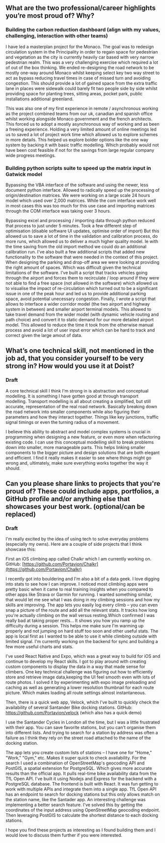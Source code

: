 ## **What are the two professional/career highlights you’re most proud of? Why?**
### Building the carbon reduction dashboard (align with my values, challenging, interaction with other teams)
I have led a masterplan project for the Monaco. The goal was to redesign circulation system in the Principality in order to regain space for pedestrian and vegetation as the city is currently heavily car based with very narrow pedestrian realm. This was a very challenging exercise which required a lot of out of the box thinking. We ended re-designing the road network to be mostly one-way around Monaco whilst keeping select key two way street to act as bypass reducing travel times in case of missed turn and avoiding congestion. This should provide a lot of gained space from the extra traffic lane in places were sidewalk could barely fit two people side by side whilst providing space for planting trees, sitting areas, pocket park, public installations additional greenland.

This was also one of my first experience in remote / asynchronous working as the project combined teams from our uk, canadian and spanish office whilst working alongside Monaco government and the french architects. This forced us to adopt a mostly asynchronous way of working and as been a freeing experience. Holding a very limited amount of online meetings led us to saved a lot of project work time which allowed us to explore schemes in more details. This helped us explore bolder options like the one way system by backing it with basic traffic modelling. Which probably would not have been cost feasible if not for the savings from large regular company wide progress meetings.
### Building python scripts suite to speed up the matrix input in Gatwick model
Bypassing the VBA interface of the software and using the newer, less document python interface. Allowed to radically speed up the processing of origin/destination matrices. We were working on a large scale 24 hours model which used over 2,000 matrices. While the com interface work well in most cases this was too much for this use case and importing matrices through the COM interface was taking over 3 hours. 

Bypassing excel and processing / importing data through python reduced that process to just under 5 minutes. Took a few different step of optimisation (disable software UI updates, optimise order of import) But this allowed us to save a lot of time in the validation and calibration process, do more runs, which allowed us to deliver a much higher quality model. Ie with the time saving from the old import method we couid do an additional calibration run.
I've also built a few additional scripts that added new functionality to the software that were needed in the context of this project. When designing the parking and drop-off area we were looking at providing the right amount of spaces. Which was difficult given the technical limitations of the software. I've built a script that tracks vehicles going through the airport and forces them to recirculate / loop around if they were not able to find a free space (not allowed in the software) which allowed us to visualise the impact of re-circulation which turned out to be a significant issue in one of the peak hour and led us to provide additional parking space, avoid potential unecessary congestion. 
Finally, I wrote a script that allows to interface a wider corridor model (the two airport and highway system in between) and smaller airport terminal models. This allowed to take travel demand from the wider model (with dynamic vehicle routing and path choice) and convert it to static demand for our more detailed airport model. This allowed to reduce the time it took from the otherwise manual process and avoid a lot of user input error which can be hard to track and correct given the large amout of data.

## **What’s one technical skill, not mentioned in the job ad, that you consider yourself to be very strong in? How would you use it at Doist?**
### Draft
A core technical skill I think I'm strong in is abstraction and conceptual modelling. It is something I have gotten good at through transport modelling. Transport modelling is all about creating a simplified, but still accurate, representation of the real road network. Basically breaking down the road network into smaller components while also figuring their parameters and how they interact together. Things like key junctions, traffic signal timings or even the turning radius of a movement.

I believe this ability to abstract and model complex systems is crucial in programming when designing a new feature, or even more when refactoring existing code. I can use this conceptual modelling skill to break problems down into smaller, more manageable parts. This helps linking smaller components to the bigger picture and design solutions that are both elegant and efficient. I find it really makes it easier to see where things might go wrong and, ultimately, make sure everything works together the way it should.
## **Can you please share links to projects that you're proud of? These could include apps, portfolios, a GitHub profile and/or anything else that showcases your best work. (optional/can be replaced)**

### Draft
I'm really excited by the idea of using tech to solve everyday problems (especially my owns). Here are a couple of side projects that I think showcase this: 

First an iOS climbing app called Chalkr which I am currently working on. 
GitHub: [https://github.com/Portavion/Chalkr](https://github.com/Portavion/Chalkr)

I recently got into bouldering and I'm also a bit of a data geek. I love digging into stats to see how I can improve. I noticed most climbing apps were pretty basic when it came to real training insights when you compared to other apps like Strava or Garmin for running. I wanted something similar, that would let me see what I was doing in my climbing sessions and how my skills are improving. The app lets you easily log every climb – you can even snap a picture of the route and add all the relevant stats.  It tracks how long you're actually climbing on the wall versus resting.Which confirmed I was really bad at taking proper rests... It shows you how you ramp up the difficulty during a session. This helps me make sure I'm warming up properly and not jumping on hard stuff too soon and other useful stats. The app is local first as I wanted to be able to use it while climbing outside with limited signal. I'm currently working on the backend for sync and building a few more useful charts and stats.

I've used React Native and Expo, which was a great way to build for iOS  and continue to develop my React skills. I got to play around with creating custom components to display the data in a way that made sense for climbers. One key technical challenge was figuring out how to efficiently store and retrieve image data,keeping the UI feel smooth even with lots of route photos. I solved it by experimenting with expo image preloading and caching as well as generating a lower resolution thumbnail for each route picture. Which makes loading all route settings almost instantaneous.

Then, there is a quick web app, Velock, which I've built to quickly check the availability of several Santander Bike docking stations.
GitHub: https://github.com/Portavion/velock (which also has a quick demo)

I use the Santander Cycles in London all the time, but I was a little frustrated with their app. You can save favorite stations, but you can't organise them into different lists. And trying to search for a station by address was often a failure as I think they rely on the street road attached to the name of the docking station.

The app lets you create custom lists of stations – I have one for "Home," "Work," "Gym," etc. Makes it super quick to check availability. For the search I used a combination of OpenStreetMap's geocoding API and PostGIS, a spatial extension for PostgreSQL. Which gives more accurate results than the official app. It pulls real-time bike availability data from the TfL Open API. I've built it using Nodejs and Express for the backend with a PostgreSQL database. The frontend is built with React. It was fun getting to work with multiple APIs and integrate them into a single app. TfL Open API has an endpoint to search for docking stations but this only allows match on the station name, like the Santader app. An interesting challenge was implementing a better search feature. I've solved this by getting the coordinates of the input address using OpenStreetMap geocoding endpoint. Then leveraging PostGIS to calculate the shortest distance to each docking stations.

I hope you find these projects as interesting as I found building them and I would love to discuss them further if you were interested.
